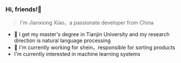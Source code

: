 ### Hi, friends!👋

> I'm Jianxiong Xiao，a passionate developer from China

- 🔭 I get my master's degree in Tianjin University and my research direction is natural language processing
- 🌱 I'm currently working for shein，responsible for sorting products
- I'm currently interested in machine learning systems


